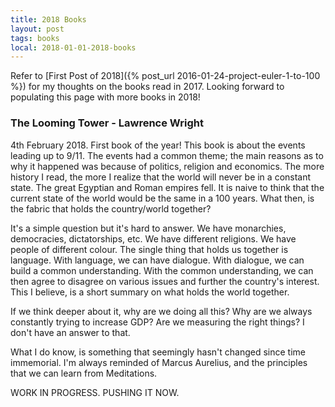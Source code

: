 ```yaml
---
title: 2018 Books
layout: post
tags: books
local: 2018-01-01-2018-books
---
```


Refer to [First Post of 2018]({% post_url 2016-01-24-project-euler-1-to-100 %})
for my thoughts on the books read in 2017. Looking forward to populating this
page with more books in 2018!

### The Looming Tower - Lawrence Wright 
4th February 2018. First book of the year! This book is about the events leading
up to 9/11. The events had a common theme; the main reasons as to why it
happened was because of politics, religion and economics. The more history I
read, the more I realize that the world will never be in a constant state. The
great Egyptian and Roman empires fell. It is naive to think that the current
state of the world would be the same in a 100 years. What then, is the fabric
that holds the country/world together? 

It's a simple question but it's hard to answer. We have monarchies, democracies,
dictatorships, etc. We have different religions. We have people of different
colour. The single thing that holds us together is language. With language, we
can have dialogue. With dialogue, we can build a common understanding. With the
common understanding, we can then agree to disagree on various issues and
further the country's interest. This I believe, is a short summary on what holds
the world together.

If we think deeper about it, why are we doing all this? Why are we always
constantly trying to increase GDP? Are we measuring the right things? I don't
have an answer to that.

What I do know, is something that seemingly hasn't changed since time
immemorial. I'm always reminded of Marcus Aurelius, and the principles that we
can learn from Meditations. 

WORK IN PROGRESS. PUSHING IT NOW.


